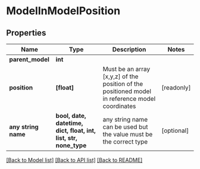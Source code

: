 # ModelInModelPosition


## Properties
Name | Type | Description | Notes
------------ | ------------- | ------------- | -------------
**parent_model** | **int** |  | 
**position** | **[float]** | Must be an array [x,y,z] of the position of the positioned model in reference model coordinates | [readonly] 
**any string name** | **bool, date, datetime, dict, float, int, list, str, none_type** | any string name can be used but the value must be the correct type | [optional]

[[Back to Model list]](../README.md#documentation-for-models) [[Back to API list]](../README.md#documentation-for-api-endpoints) [[Back to README]](../README.md)


